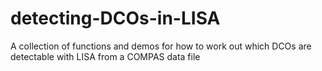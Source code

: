 # detecting-DCOs-in-LISA
A collection of functions and demos for how to work out which DCOs are detectable with LISA from a COMPAS data file
